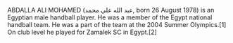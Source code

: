 ABDALLA ALI MOHAMED (عبد الله علي محمد, born 26 August 1978) is an Egyptian male handball player. He was a member of the Egypt national handball team. He was a part of the team at the 2004 Summer Olympics.[1] On club level he played for Zamalek SC in Egypt.[2]
